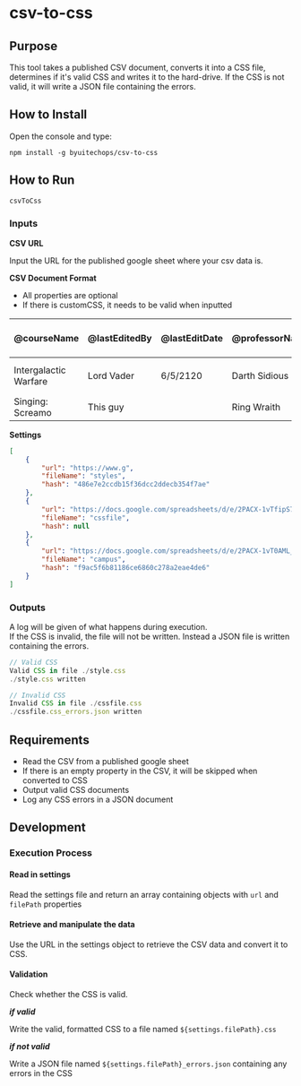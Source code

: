# csv-to-css

## Purpose

This tool takes a published CSV document, converts it into a CSS file, determines if it's valid CSS and writes it to the hard-drive. If the CSS is not valid, it will write a JSON file containing the errors.  


## How to Install

Open the console and type:

```
npm install -g byuitechops/csv-to-css
```


## How to Run

```js
csvToCss
```

### Inputs

**CSV URL**

Input the URL for the published google sheet where your csv data is.

**CSV Document Format**

* All properties are optional
* If there is customCSS, it needs to be valid when inputted

| @courseName | @lastEditedBy | @lastEditDate | @professorName | courseCode | --color1 | --color24 | --color35 | --button-color | customCSS |
|-------------|---------------|---------------|----------------|------------|----------|-----------|-----------|----------------|-----------|
|Intergalactic Warfare | Lord Vader | 6/5/2120 | Darth Sidious | GW350 | Black | Red | | White | .deathStar{ color: grey; } 
|Singing: Screamo | This guy |  | Ring Wraith | MUS200 | | Black | Grey | |

**Settings**

```json
[
    {
        "url": "https://www.g",
        "fileName": "styles",
        "hash": "486e7e2ccdb15f36dcc2ddecb354f7ae"
    },
    {
        "url": "https://docs.google.com/spreadsheets/d/e/2PACX-1vTfipS75euk-z98mVV-uQRvgunM9k69utWbjGZl6lCN_xp7V0wGRS8UMPgwYtUMa85gNlJXqciM4zEZ/pub?gid=1272100&single=true&output=csv",
        "fileName": "cssfile",
        "hash": null
    },
    {
        "url": "https://docs.google.com/spreadsheets/d/e/2PACX-1vT0AML_IbiwbQQq2AzniXDXwC3OW3Nbx8ErozNc5YBKQrwNfaVKzfU3in6UHxYL71eRGIU1k9riRVwD/pub?gid=0&single=true&output=csv",
        "fileName": "campus",
        "hash": "f9ac5f6b81186ce6860c278a2eae4de6"
    }
]
```



### Outputs

A log will be given of what happens during execution.  
If the CSS is invalid, the file will not be written. Instead a JSON file is written containing the errors.

```js
// Valid CSS
Valid CSS in file ./style.css
./style.css written

// Invalid CSS
Invalid CSS in file ./cssfile.css
./cssfile.css_errors.json written
```

## Requirements

* Read the CSV from a published google sheet
* If there is an empty property in the CSV, it will be skipped when converted to CSS
* Output valid CSS documents
* Log any CSS errors in a JSON document

## Development

### Execution Process

#### Read in settings
Read the settings file and return an array containing objects with `url` and `filePath` properties

#### Retrieve and manipulate the data
Use the URL in the settings object to retrieve the CSV data and convert it to CSS.

#### Validation
Check whether the CSS is valid.  

_**if valid**_

Write the valid, formatted CSS to a file named `${settings.filePath}.css`


_**if not valid**_

Write a JSON file named `${settings.filePath}_errors.json` containing any errors in the CSS

